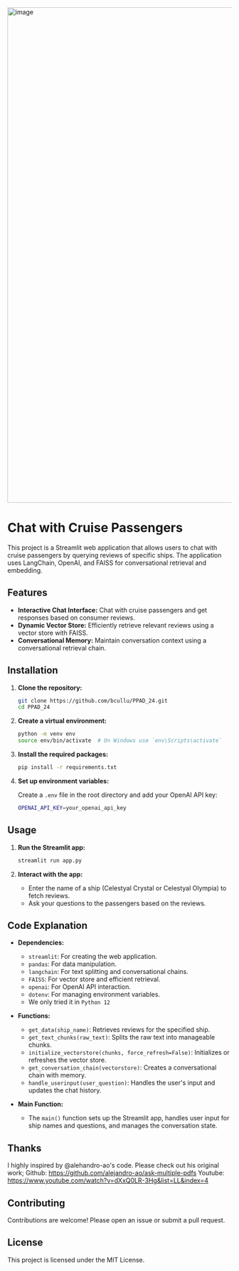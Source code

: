 



<img width="1110" alt="image" src="https://github.com/bcullu/PPAD_24/assets/82031922/e127f111-1f01-4a93-8130-d03fdf61c719">

# Chat with Cruise Passengers

This project is a Streamlit web application that allows users to chat with cruise passengers by querying reviews of specific ships. The application uses LangChain, OpenAI, and FAISS for conversational retrieval and embedding.

## Features

- **Interactive Chat Interface:** Chat with cruise passengers and get responses based on consumer reviews.
- **Dynamic Vector Store:** Efficiently retrieve relevant reviews using a vector store with FAISS.
- **Conversational Memory:** Maintain conversation context using a conversational retrieval chain.

## Installation

1. **Clone the repository:**

   ```sh
   git clone https://github.com/bcullu/PPAD_24.git
   cd PPAD_24
   ```

2. **Create a virtual environment:**

   ```sh
   python -m venv env
   source env/bin/activate  # On Windows use `env\Scripts\activate`
   ```

3. **Install the required packages:**

   ```sh
   pip install -r requirements.txt
   ```

4. **Set up environment variables:**

   Create a `.env` file in the root directory and add your OpenAI API key:

   ```sh
   OPENAI_API_KEY=your_openai_api_key
   ```

## Usage

1. **Run the Streamlit app:**

   ```sh
   streamlit run app.py
   ```

2. **Interact with the app:**

   - Enter the name of a ship (Celestyal Crystal or Celestyal Olympia) to fetch reviews.
   - Ask your questions to the passengers based on the reviews.

## Code Explanation

- **Dependencies:**
  - `streamlit`: For creating the web application.
  - `pandas`: For data manipulation.
  - `langchain`: For text splitting and conversational chains.
  - `FAISS`: For vector store and efficient retrieval.
  - `openai`: For OpenAI API interaction.
  - `dotenv`: For managing environment variables.
  -  We only tried it in `Python 12`
- **Functions:**
  - `get_data(ship_name)`: Retrieves reviews for the specified ship.
  - `get_text_chunks(raw_text)`: Splits the raw text into manageable chunks.
  - `initialize_vectorstore(chunks, force_refresh=False)`: Initializes or refreshes the vector store.
  - `get_conversation_chain(vectorstore)`: Creates a conversational chain with memory.
  - `handle_userinput(user_question)`: Handles the user's input and updates the chat history.

- **Main Function:**
  - The `main()` function sets up the Streamlit app, handles user input for ship names and questions, and manages the conversation state.

## Thanks
I highly inspired by @alehandro-ao's code. Please check out his original work;
Github: https://github.com/alejandro-ao/ask-multiple-pdfs
Youtube: https://www.youtube.com/watch?v=dXxQ0LR-3Hg&list=LL&index=4

## Contributing

Contributions are welcome! Please open an issue or submit a pull request.

## License

This project is licensed under the MIT License.

